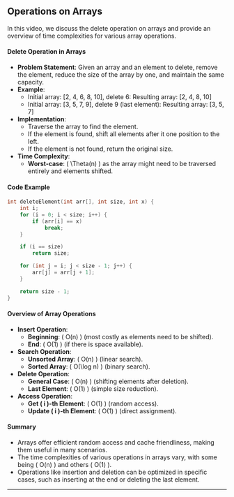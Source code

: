## Operations on Arrays

In this video, we discuss the delete operation on arrays and provide an overview of time complexities for various array operations.

#### Delete Operation in Arrays
- **Problem Statement**: Given an array and an element to delete, remove the element, reduce the size of the array by one, and maintain the same capacity.
- **Example**: 
  - Initial array: [2, 4, 6, 8, 10], delete 6: Resulting array: [2, 4, 8, 10]
  - Initial array: [3, 5, 7, 9], delete 9 (last element): Resulting array: [3, 5, 7]
- **Implementation**:
  - Traverse the array to find the element.
  - If the element is found, shift all elements after it one position to the left.
  - If the element is not found, return the original size.
- **Time Complexity**: 
  - **Worst-case**: \( \Theta(n) \) as the array might need to be traversed entirely and elements shifted.

#### Code Example
```cpp
int deleteElement(int arr[], int size, int x) {
    int i;
    for (i = 0; i < size; i++) {
        if (arr[i] == x)
            break;
    }

    if (i == size)
        return size;

    for (int j = i; j < size - 1; j++) {
        arr[j] = arr[j + 1];
    }

    return size - 1;
}
```

#### Overview of Array Operations
- **Insert Operation**:
  - **Beginning**: \( O(n) \) (most costly as elements need to be shifted).
  - **End**: \( O(1) \) (if there is space available).
- **Search Operation**:
  - **Unsorted Array**: \( O(n) \) (linear search).
  - **Sorted Array**: \( O(\log n) \) (binary search).
- **Delete Operation**:
  - **General Case**: \( O(n) \) (shifting elements after deletion).
  - **Last Element**: \( O(1) \) (simple size reduction).
- **Access Operation**:
  - **Get \( i \)-th Element**: \( O(1) \) (random access).
  - **Update \( i \)-th Element**: \( O(1) \) (direct assignment).

#### Summary
- Arrays offer efficient random access and cache friendliness, making them useful in many scenarios.
- The time complexities of various operations in arrays vary, with some being \( O(n) \) and others \( O(1) \).
- Operations like insertion and deletion can be optimized in specific cases, such as inserting at the end or deleting the last element.

---